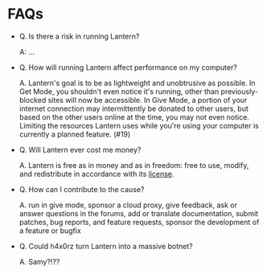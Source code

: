 FAQs
====

*   Q. Is there a risk in running Lantern?

    A: ...


*   Q. How will running Lantern affect performance on my computer?

    A. Lantern's goal is to be as lightweight and unobtrusive as possible. In
    Get Mode, you shouldn't even notice it's running, other than
    previously-blocked sites will now be accessible. In Give Mode, a portion of
    your internet connection may intermittently be donated to other users, but
    based on the other users online at the time, you may not even notice.
    Limiting the resources Lantern uses while you're using your computer is
    currently a planned feature. (#19)


*   Q. Will Lantern ever cost me money?

    A. Lantern is free as in money and as in freedom: free to use, modify, and
    redistribute in accordance with its
    [license](https://raw.github.com/getlantern/lantern/master/LICENSE).


*   Q. How can I contribute to the cause?

    A. run in give mode, sponsor a cloud proxy, give feedback, ask or answer
    questions in the forums, add or translate documentation, submit patches,
    bug reports, and feature requests, sponsor the development of a feature or
    bugfix


*   Q. Could h4x0rz turn Lantern into a massive botnet?

    A. Samy?!??
